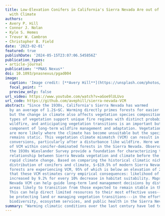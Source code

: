 ```yaml
---
title: Low-Elevation Conifers in California's Sierra Nevada Are out of Equilibrium
  with Climate
authors:
- Avery P. Hill
- Connor J. Nolan
- Kyle S. Hemes
- Trevor W. Cambron
- Christopher B. Field
date: '2023-02-01'
featured: true
publishDate: '2024-05-15T23:07:06.545856Z'
publication_types:
- article-journal
publication: '*PNAS Nexus*'
doi: 10.1093/pnasnexus/pgad004
image:
  caption: 'Image credit: [**Avery Hill**](https://unsplash.com/photos/s9CC2SKySJM)'
  focal_point: ""
  preview_only: false
url_video: https://www.youtube.com/watch?v=aGoe9lULUvo
url_code: https://github.com/avephill/sierra-nevada-VCM
abstract: "Since the 1930s, California's Sierra Nevada has warmed
  by an average of 1.2$∘$C. Warming directly primes forests for easier wildfire ignition,
  but the change in climate also affects vegetation species composition. Different
  types of vegetation support unique fire regimes with distinct probabilities of catastrophic
  wildfire, and anticipating vegetation transitions is an important but undervalued
  component of long-term wildfire management and adaptation. Vegetation transitions
  are more likely where the climate has become unsuitable but the species composition
  remains static. This vegetation climate mismatch (VCM) can result in vegetation
  conversions, particularly after a disturbance like wildfire. Here we produce estimates
  of VCM within conifer-dominated forests in the Sierra Nevada. Observations from
  the 1930s Wieslander Survey provide a foundation for characterizing the historical
  relationship between Sierra Nevada vegetation and climate before the onset of recent,
  rapid climate change. Based on comparing the historical climatic niche to the modern
  distribution of conifers and climate, $∼$19.5% of modern Sierra Nevada coniferous
  forests are experiencing VCM, 95% of which is below an elevation of 2356 m. We found
  that these VCM estimates carry empirical consequences: likelihood of type-conversion
  increased by 9.2% for every 10% decrease in habitat suitability. Maps of Sierra
  Nevada VCM can help guide long-term land management decisions by distinguishing
  areas likely to transition from those expected to remain stable in the near future.
  This can help direct limited resources to their most effective uses---whether it
  be protecting land or managing vegetation transitions---in the effort to maintain
  biodiversity, ecosystem services, and public health in the Sierra Nevada."
summary: "Warming climatic conditions over the last century have led to observable shifts in the spatial organization of dominant tree species in California’s Sierra Nevada. Little is known, however, about the extent to which these shifts have tracked the magnitude of climate change. This study maps Vegetation Climate Mismatch in the Sierra Nevada—areas where climate change has left trees in climatic conditions where they have not historically occurred. Different vegetation types support different wildfire regimes, ecosystems, and ecosystem services. Our maps will be useful for anticipating vegetation transitions and informing long-term wildfire and ecosystem management across the Sierra Nevada mountains of California."
---
```

